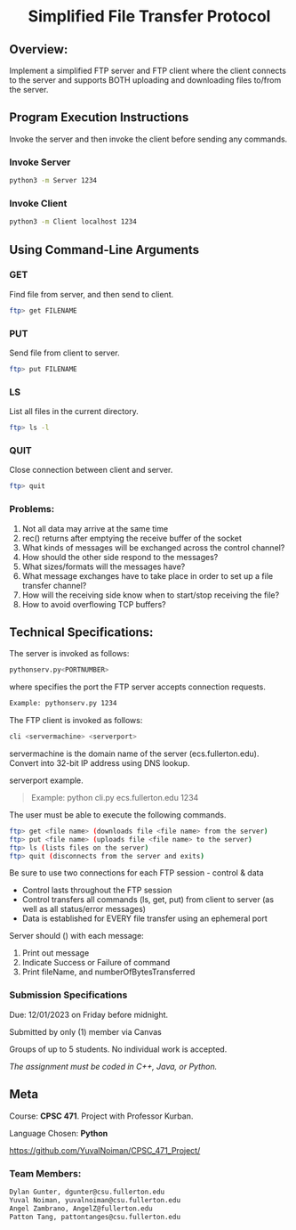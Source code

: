 <div align="center">

# Simplified File Transfer Protocol

</div>

## Overview:
Implement a simplified FTP server and FTP client where the client connects to the server and supports BOTH uploading and downloading files to/from the server.


## Program Execution Instructions
Invoke the server and then invoke the client before sending any commands.
### Invoke Server
```sh
python3 -m Server 1234
```
### Invoke Client
```sh
python3 -m Client localhost 1234
```

## Using Command-Line Arguments
### GET
Find file from server, and then send to client.
```sh
ftp> get FILENAME
```

### PUT
Send file from client to server.
```sh
ftp> put FILENAME
```

### LS
List all files in the current directory.
```sh
ftp> ls -l
```

### QUIT
Close connection between client and server.
```sh
ftp> quit
```

### Problems:
1. Not all data may arrive at the same time
2. rec() returns after emptying the receive buffer of the socket
3. What kinds of messages will be exchanged across the control channel?
4. How should the other side respond to the messages?
5. What sizes/formats will the messages have?
6. What message exchanges have to take place in order to set up a file transfer
   channel?
7. How will the receiving side know when to start/stop receiving the file?
8. How to avoid overflowing TCP buffers?

## Technical Specifications:
The server is invoked as follows:
```sh
pythonserv.py<PORTNUMBER>
```

where <PORTNUMBER> specifies the port the FTP server accepts connection requests.
```sh
Example: pythonserv.py 1234
```

The FTP client is invoked as follows:
```sh
cli <servermachine> <serverport>
```

servermachine is the domain name of the server (ecs.fullerton.edu). Convert into 32-bit IP address using DNS lookup.

serverport example.
> Example: python cli.py ecs.fullerton.edu 1234


The user must be able to execute the following commands.
```sh
ftp> get <file name> (downloads file <file name> from the server)
ftp> put <file name> (uploads file <file name> to the server)
ftp> ls (lists files on the server)
ftp> quit (disconnects from the server and exits)
```

Be sure to use two connections for each FTP session - control & data
- Control lasts throughout the FTP session
- Control transfers all commands (ls, get, put) from client to server (as well as all status/error messages)
- Data is established for EVERY file transfer using an ephemeral port

Server should () with each message:
1. Print out message
2. Indicate Success or Failure of command
3. Print fileName, and numberOfBytesTransferred

### Submission Specifications
Due: 12/01/2023 on Friday before midnight.

Submitted by only (1) member via Canvas

Groups of up to 5 students. No individual work is accepted.

_The assignment must be coded in C++, Java, or Python._

## Meta
Course: **CPSC 471**. Project with Professor Kurban.

Language Chosen: **Python**

https://github.com/YuvalNoiman/CPSC_471_Project/

### Team Members:
```sh
Dylan Gunter, dgunter@csu.fullerton.edu
Yuval Noiman, yuvalnoiman@csu.fullerton.edu
Angel Zambrano, AngelZ@fullerton.edu
Patton Tang, pattontanges@csu.fullerton.edu
```
